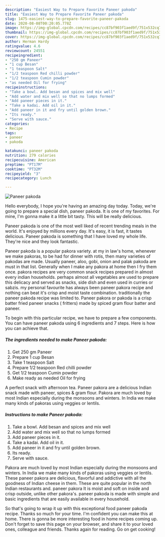 ```yaml
---
description: "Easiest Way to Prepare Favorite Paneer pakoda"
title: "Easiest Way to Prepare Favorite Paneer pakoda"
slug: 1475-easiest-way-to-prepare-favorite-paneer-pakoda
date: 2020-08-08T00:20:05.778Z
image: https://img-global.cpcdn.com/recipes/cc87bf903f1aed9f/751x532cq70/paneer-pakoda-recipe-main-photo.jpg
thumbnail: https://img-global.cpcdn.com/recipes/cc87bf903f1aed9f/751x532cq70/paneer-pakoda-recipe-main-photo.jpg
cover: https://img-global.cpcdn.com/recipes/cc87bf903f1aed9f/751x532cq70/paneer-pakoda-recipe-main-photo.jpg
author: Herman Hardy
ratingvalue: 4.6
reviewcount: 24551
recipeingredient:
- "250 gm Paneer"
- "1 cup Besan"
- "1 teaspoon Salt"
- "1/2 teaspoon Red chilli powder"
- "1/2 teaspoon Cumin powder"
- "as needed Oil for frying"
recipeinstructions:
- "Take a bowl. Add besan and spices and mix well"
- "Add water and mix well so that no lumps formed"
- "Add paneer pieces in it."
- "Take a kadai. Add oil in it."
- "Add paneer in it and fry until golden brown."
- "Its ready."
- "Serve with sauce."
categories:
- Recipe
tags:
- paneer
- pakoda

katakunci: paneer pakoda 
nutrition: 279 calories
recipecuisine: American
preptime: "PT17M"
cooktime: "PT32M"
recipeyield: "3"
recipecategory: Lunch

---
```



![Paneer pakoda](https://img-global.cpcdn.com/recipes/cc87bf903f1aed9f/751x532cq70/paneer-pakoda-recipe-main-photo.jpg)

Hello everybody, I hope you're having an amazing day today. Today, we're going to prepare a special dish, paneer pakoda. It is one of my favorites. For mine, I'm gonna make it a little bit tasty. This will be really delicious.

Paneer pakoda is one of the most well liked of recent trending meals in the world. It's enjoyed by millions every day. It's easy, it is fast, it tastes delicious. Paneer pakoda is something that I have loved my whole life. They're nice and they look fantastic.

Paneer pakoda is a popular pakora variety. at my in law&#39;s home, whenever we make pakoras, to be had for dinner with rotis, then many varieties of pakodas are made. Usually paneer, aloo, gobi, onion and palak pakoda are must in that list. Generally when I make any pakora at home then I fry them once. pakora recipes are very common snack recipes prepared in almost every indian households. perhaps almost all vegetables are used to prepare this delicacy and served as snacks, side dish and even used in curries or sabzis. my personal favourite has always been paneer pakora recipe and nothing can beat it&#39;s crisp and moist taste combination. traditionally the paneer pakoda recipe was limited to. Paneer pakora or pakoda is a crisp batter fried paneer snacks ( fritters) made by spiced gram flour batter and paneer.


To begin with this particular recipe, we have to prepare a few components. You can have paneer pakoda using 6 ingredients and 7 steps. Here is how you can achieve that.

<!--inarticleads1-->

##### The ingredients needed to make Paneer pakoda:

1. Get 250 gm Paneer
1. Prepare 1 cup Besan
1. Take 1 teaspoon Salt
1. Prepare 1/2 teaspoon Red chilli powder
1. Get 1/2 teaspoon Cumin powder
1. Make ready as needed Oil for frying


A perfect snack with afternoon tea. Paneer pakora are a delicious Indian snack made with paneer, spices &amp; gram flour. Pakora are much loved by most Indian especially during the monsoons and winters. In India we make many kinds of pakoras using veggies or lentils. 

<!--inarticleads2-->

##### Instructions to make Paneer pakoda:

1. Take a bowl. Add besan and spices and mix well
1. Add water and mix well so that no lumps formed
1. Add paneer pieces in it.
1. Take a kadai. Add oil in it.
1. Add paneer in it and fry until golden brown.
1. Its ready.
1. Serve with sauce.


Pakora are much loved by most Indian especially during the monsoons and winters. In India we make many kinds of pakoras using veggies or lentils. These paneer pakora are delicious, flavorful and addictive with all the goodness of Indian cheese in them. These are quite popular in the north Indian restaurants and. paneer pakora It is moist and soft on inside and crisp outside, unlike other pakora&#39;s. paneer pakoda is made with simple and basic ingredients that are easily available in every household. 

So that's going to wrap it up with this exceptional food paneer pakoda recipe. Thanks so much for your time. I'm confident you can make this at home. There is gonna be more interesting food in home recipes coming up. Don't forget to save this page on your browser, and share it to your loved ones, colleague and friends. Thanks again for reading. Go on get cooking!
